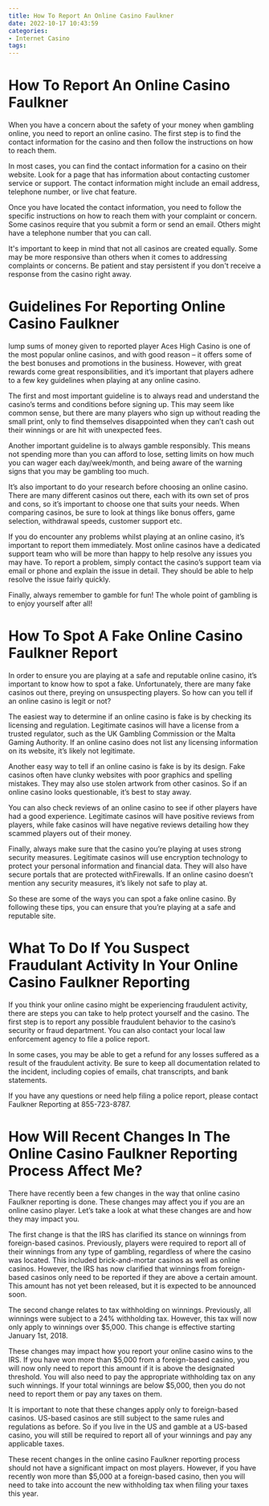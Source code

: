 ```yaml
---
title: How To Report An Online Casino Faulkner 
date: 2022-10-17 10:43:59
categories:
- Internet Casino
tags:
---
```



#  How To Report An Online Casino Faulkner 

When you have a concern about the safety of your money when gambling online, you need to report an online casino. The first step is to find the contact information for the casino and then follow the instructions on how to reach them.

In most cases, you can find the contact information for a casino on their website. Look for a page that has information about contacting customer service or support. The contact information might include an email address, telephone number, or live chat feature.

Once you have located the contact information, you need to follow the specific instructions on how to reach them with your complaint or concern. Some casinos require that you submit a form or send an email. Others might have a telephone number that you can call.

It's important to keep in mind that not all casinos are created equally. Some may be more responsive than others when it comes to addressing complaints or concerns. Be patient and stay persistent if you don't receive a response from the casino right away.

#  Guidelines For Reporting Online Casino Faulkner 

 lump sums of money given to reported player
Aces High Casino is one of the most popular online casinos, and with good reason – it offers some of the best bonuses and promotions in the business. However, with great rewards come great responsibilities, and it’s important that players adhere to a few key guidelines when playing at any online casino.

The first and most important guideline is to always read and understand the casino’s terms and conditions before signing up. This may seem like common sense, but there are many players who sign up without reading the small print, only to find themselves disappointed when they can’t cash out their winnings or are hit with unexpected fees.

Another important guideline is to always gamble responsibly. This means not spending more than you can afford to lose, setting limits on how much you can wager each day/week/month, and being aware of the warning signs that you may be gambling too much.

It’s also important to do your research before choosing an online casino. There are many different casinos out there, each with its own set of pros and cons, so it’s important to choose one that suits your needs. When comparing casinos, be sure to look at things like bonus offers, game selection, withdrawal speeds, customer support etc.

If you do encounter any problems whilst playing at an online casino, it’s important to report them immediately. Most online casinos have a dedicated support team who will be more than happy to help resolve any issues you may have. To report a problem, simply contact the casino’s support team via email or phone and explain the issue in detail. They should be able to help resolve the issue fairly quickly.

Finally, always remember to gamble for fun! The whole point of gambling is to enjoy yourself after all!

#  How To Spot A Fake Online Casino Faulkner Report 

In order to ensure you are playing at a safe and reputable online casino, it’s important to know how to spot a fake. Unfortunately, there are many fake casinos out there, preying on unsuspecting players. So how can you tell if an online casino is legit or not?

The easiest way to determine if an online casino is fake is by checking its licensing and regulation. Legitimate casinos will have a license from a trusted regulator, such as the UK Gambling Commission or the Malta Gaming Authority. If an online casino does not list any licensing information on its website, it’s likely not legitimate.

Another easy way to tell if an online casino is fake is by its design. Fake casinos often have clunky websites with poor graphics and spelling mistakes. They may also use stolen artwork from other casinos. So if an online casino looks questionable, it’s best to stay away.

You can also check reviews of an online casino to see if other players have had a good experience. Legitimate casinos will have positive reviews from players, while fake casinos will have negative reviews detailing how they scammed players out of their money.

Finally, always make sure that the casino you’re playing at uses strong security measures. Legitimate casinos will use encryption technology to protect your personal information and financial data. They will also have secure portals that are protected withFirewalls. If an online casino doesn’t mention any security measures, it’s likely not safe to play at.

So these are some of the ways you can spot a fake online casino. By following these tips, you can ensure that you’re playing at a safe and reputable site.

#  What To Do If You Suspect Fraudulant Activity In Your Online Casino Faulkner Reporting 

If you think your online casino might be experiencing fraudulent activity, there are steps you can take to help protect yourself and the casino. The first step is to report any possible fraudulent behavior to the casino’s security or fraud department. You can also contact your local law enforcement agency to file a police report.

In some cases, you may be able to get a refund for any losses suffered as a result of the fraudulent activity. Be sure to keep all documentation related to the incident, including copies of emails, chat transcripts, and bank statements.

If you have any questions or need help filing a police report, please contact Faulkner Reporting at 855-723-8787.

#  How Will Recent Changes In The Online Casino Faulkner Reporting Process Affect Me?

There have recently been a few changes in the way that online casino Faulkner reporting is done. These changes may affect you if you are an online casino player. Let’s take a look at what these changes are and how they may impact you.

The first change is that the IRS has clarified its stance on winnings from foreign-based casinos. Previously, players were required to report all of their winnings from any type of gambling, regardless of where the casino was located. This included brick-and-mortar casinos as well as online casinos. However, the IRS has now clarified that winnings from foreign-based casinos only need to be reported if they are above a certain amount. This amount has not yet been released, but it is expected to be announced soon.

The second change relates to tax withholding on winnings. Previously, all winnings were subject to a 24% withholding tax. However, this tax will now only apply to winnings over $5,000. This change is effective starting January 1st, 2018.

These changes may impact how you report your online casino wins to the IRS. If you have won more than $5,000 from a foreign-based casino, you will now only need to report this amount if it is above the designated threshold. You will also need to pay the appropriate withholding tax on any such winnings. If your total winnings are below $5,000, then you do not need to report them or pay any taxes on them.

It is important to note that these changes apply only to foreign-based casinos. US-based casinos are still subject to the same rules and regulations as before. So if you live in the US and gamble at a US-based casino, you will still be required to report all of your winnings and pay any applicable taxes.

These recent changes in the online casino Faulkner reporting process should not have a significant impact on most players. However, if you have recently won more than $5,000 at a foreign-based casino, then you will need to take into account the new withholding tax when filing your taxes this year.
